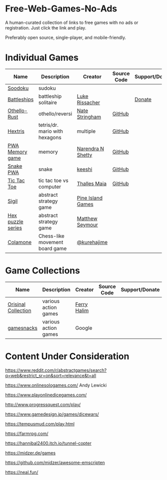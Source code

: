 # Free-Web-Games-No-Ads
A human-curated collection of links to free games with no ads or registration. Just click the link and play.

Preferably open source, single-player, and mobile-friendly.

Individual Games
==================

| Name | Description | Creator | Source Code | Support/Donate |
| ---- | ---- | ---- | ---- | ---- |
| [Soodoku](https://soodoku.com/ ) | sudoku | | | |
| [Battleships](https://lukerissacher.com/battleships) | battleship solitaire | [Luke Rissacher](https://lukerissacher.com/) | | [Donate](https://lukerissacher.com/howtopay) |
| [Othello-Rust](https://othello-rust.web.app/) | othello/reversi | [Nate Stringham](https://github.com/nstringham) | [GitHub](https://github.com/nstringham/othello-web-app) | |
| [Hextris](https://hextris.io/ ) | tetris/dr. mario with hexagons | multiple | [GitHub](https://github.com/Hextris/hextris) | |
| [PWA Memory game](https://pwa-memory-game.surge.sh/) | memory | [Narendra N Shetty](https://narendrashetty.github.io/) | [GitHub](https://github.com/narendrashetty/pwa-memory-game) |
| [Snake PWA](https://snake-pwa.github.io/) | snake | [keeshi](https://github.com/keeshii) | [GitHub](https://github.com/snake-pwa/snake) | | 
| [Tic Tac Toe](https://tmaiadev-tictactoe.netlify.app/) | tic tac toe vs computer | [Thalles Maia](https://thallesmaia.com/) | [GitHub](https://github.com/tmaiadev) | |
| [Sigil](https://sigilbattle.com/) | abstract strategy game | [Pine Island Games](https://sigilbattle.com/static/images/pine-island-games-logo.png) | | |
| [Hex puzzle series](http://www.mseymour.ca/hex_puzzle/hexpuzzle.html) | abstract strategy game | [Matthew Seymour](http://www.mseymour.ca/hex_book/hexstrat.html) | | |
| [Colamone](https://kurehajime.github.io/colamone_js/) | Chess-like movement board game | [@kurehajime](https://twitter.com/kurehajime) |



Game Collections
================

| Name | Description | Creator | Source Code | Support/Donate |
| ---- | ---- | ---- | ---- | ---- |
| [Orisinal Collection](https://www.ferryhalim.com/orisinal/) | various action games | [Ferry Halim](https://www.ferryhalim.com/) | | |
| [gamesnacks](https://gamesnacks.com/) | various action games | Google | | |



Content Under Consideration
============================

https://www.reddit.com/r/abstractgames/search?q=web&restrict_sr=on&sort=relevance&t=all

https://www.onlinesologames.com/ Andy Lewicki

https://www.playonlinedicegames.com/

http://www.progressquest.com/play/





https://www.gamedesign.jp/games/dicewars/

https://tempusmud.com/play.html

https://farmrpg.com/

https://hannibal2400.itch.io/tunnel-copter

https://midzer.de/games

https://github.com/midzer/awesome-emscripten

https://neal.fun/

